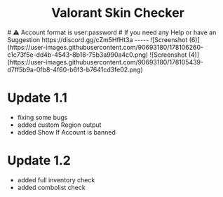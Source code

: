 <h1 align="center">Valorant Skin Checker</h1>
# ⚠️ Account format is user:password 
# If you need any Help or have an Suggestion https://discord.gg/cZm5HfHt3a
-----
![Screenshot (6)](https://user-images.githubusercontent.com/90693180/178106260-c1c73f5e-dd4b-4543-8b18-75b3a990a4c0.png)
![Screenshot (4)](https://user-images.githubusercontent.com/90693180/178105439-d7ff5b9a-0fb8-4f60-b6f3-b7641cd3fe02.png)


# Update 1.1
- fixing some bugs
- added custom Region output
- added Show If Account is banned
# Update 1.2
- added full inventory check
- added combolist check

